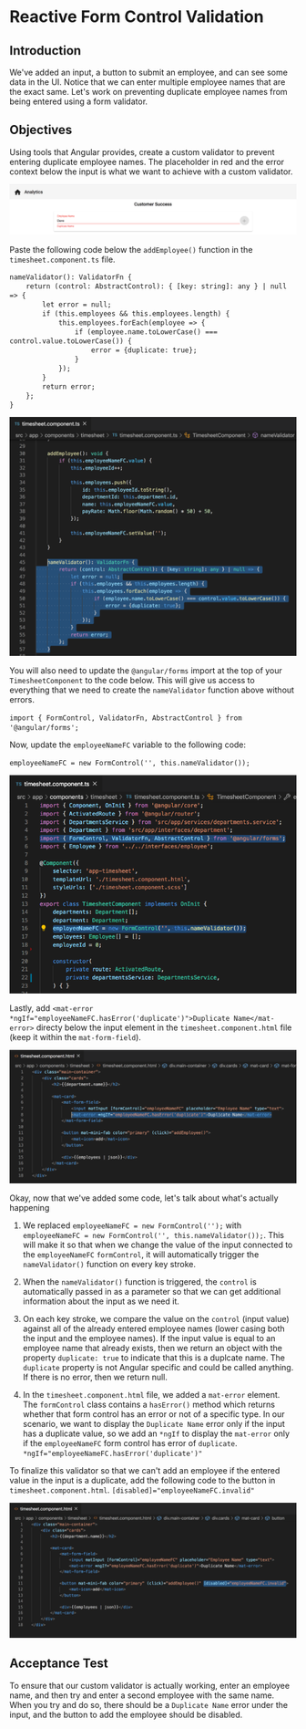 # Reactive Form Control Validation

## Introduction
We've added an input, a button to submit an employee, and can see some data in the UI. Notice that we can enter multiple employee names that are the exact same. Let's work on preventing duplicate employee names from being entered using a form validator.

## Objectives
Using tools that Angular provides, create a custom validator to prevent entering duplicate employee names. The placeholder in red and the error context below the input is what we want to achieve with a custom validator.

![](img/error_example.png)

Paste the following code below the `addEmployee()` function in the `timesheet.component.ts` file.

```
nameValidator(): ValidatorFn {
    return (control: AbstractControl): { [key: string]: any } | null => {
        let error = null;
        if (this.employees && this.employees.length) {
            this.employees.forEach(employee => {
                if (employee.name.toLowerCase() === control.value.toLowerCase()) {
                    error = {duplicate: true};
                }
            });
        }
        return error;
    };
}
```

![](img/name_validator.png)

You will also need to update the `@angular/forms` import at the top of your `TimesheetComponent` to the code below. This will give us access to everything that we need to create the `nameValidator` function above without errors.

`import { FormControl, ValidatorFn, AbstractControl } from '@angular/forms';`

Now, update the `employeeNameFC` variable to the following code:

`employeeNameFC = new FormControl('', this.nameValidator());`

![](img/validator_imports.png)

Lastly, add `<mat-error *ngIf="employeeNameFC.hasError('duplicate')">Duplicate Name</mat-error>` directy below the input element in the `timesheet.component.html` file (keep it within the `mat-form-field`).

![](img/mat_error.png)


Okay, now that we've added some code, let's talk about what's actually happening

1. We replaced `employeeNameFC = new FormControl('');` with `employeeNameFC = new FormControl('', this.nameValidator());`. This will make it so that when we change the value of the input connected to the `employeeNameFC` `formControl`, it will automatically trigger the `nameValidator()` function on every key stroke.

2. When the `nameValidator()` function is triggered, the `control` is automatically passed in as a parameter so that we can get additional information about the input as we need it.

3. On each key stroke, we compare the value on the `control` (input value) against all of the already entered employee names (lower casing both the input and the employee names). If the input value is equal to an employee name that already exists, then we return an object with the property `duplicate: true` to indicate that this is a duplcate name. The `duplicate` property is not Angular specific and could be called anything. If there is no error, then we return null.

4. In the `timesheet.component.html` file, we added a `mat-error` element. The `formControl` class contains a `hasError()` method which returns whether that form control has an error or not of a specific type. In our scenario, we want to display the `Duplicate Name` error only if the input has a duplicate value, so we add an `*ngIf` to display the `mat-error` only if the `employeeNameFC` form control has error of `duplicate`. `*ngIf="employeeNameFC.hasError('duplicate')"`

To finalize this validator so that we can't add an employee if the entered value in the input is a duplicate, add the following code to the button in `timesheet.component.html`. `[disabled]="employeeNameFC.invalid"`

![](img/disabled.png)


## Acceptance Test

To ensure that our custom validator is actually working, enter an employee name, and then try and enter a second employee with the same name. When you try and do so, there should be a `Duplicate Name` error under the input, and the button to add the employee should be disabled.

